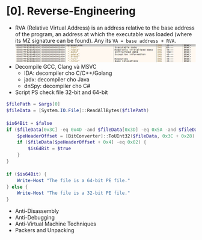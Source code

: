 # [0]. Reverse-Engineering
- RVA (Relative Virtual Address) is an address relative to the base address of the program, an address at which the executable was loaded (where its MZ signature can be found). Any its `VA = base address + RVA`.
![baseAddress.jpeg](./images/baseAddress.jpeg)
- Decompile GCC, Clang và MSVC
    * IDA: decompiler cho C/C++/Golang
    * jadx: decompiler cho Java
    * dnSpy: decompiler cho C#
- Script PS check file 32-bit and 64-bit
```powershell
$filePath = $args[0]
$fileData = [System.IO.File]::ReadAllBytes($filePath)

$is64Bit = $false
if ($fileData[0x3C] -eq 0x4D -and $fileData[0x3D] -eq 0x5A -and $fileData[0x3E] -eq 0x50 -and $fileData[0x3F] -eq 0x45) {
    $peHeaderOffset = [BitConverter]::ToUInt32($fileData, 0x3C + 0x28)
    if ($fileData[$peHeaderOffset + 0x4] -eq 0x02) {
        $is64Bit = $true
    }
}

if ($is64Bit) {
    Write-Host "The file is a 64-bit PE file."
} else {
    Write-Host "The file is a 32-bit PE file."
}
```
- Anti-Disassembly
- Anti-Debugging
- Anti-Virtual Machine Techniques
- Packers and Unpacking
